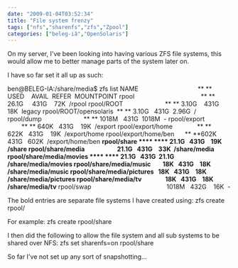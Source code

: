 ```yaml
---
date: "2009-01-04T03:52:34"
title: "File system frenzy"
tags: ["nfs","sharenfs","zfs","Zpool"]
categories: ["beleg-iâ","OpenSolaris"]
---
```


On my server, I've been looking into having various ZFS file systems, this would allow me to better manage parts of the system later on.

I have so far set it all up as such:

ben@BELEG-IA:/share/media$ zfs list
NAME                                  ** ** USED    AVAIL  REFER  MOUNTPOINT
rpool                                      ** ** 26.1G     431G    72K  /rpool
rpool/ROOT                        ** ** 3.10G    431G    18K  legacy
rpool/ROOT/opensolaris  ** ** 3.10G   431G  2.96G  /
rpool/dump                        ** ** 1018M   431G  1018M  -
rpool/export                       ** ** 640K   431G    19K  /export
rpool/export/home              ** ** 622K   431G    19K  /export/home
rpool/export/home/ben      ** **602K   431G   602K  /export/home/ben
**rpool/share **** **** 21.1G   431G    19K  /share
rpool/share/media                      21.1G   431G    33K  /share/media
rpool/share/media/movies **** **** 21.1G   431G  21.1G  /share/media/movies
rpool/share/media/music        18K   431G    18K  /share/media/music
rpool/share/media/pictures   18K   431G    18K  /share/media/pictures
rpool/share/media/tv                18K   431G    18K  /share/media/tv**
rpool/swap                                           1018M   432G    16K  -

The bold entries are separate file systems I have created using:
zfs create rpool/

For example:
zfs create rpool/share

I then did the following to allow the file system and all sub systems to be shared over NFS:
zfs set sharenfs=on rpool/share

So far I've not set up any sort of snapshotting...
